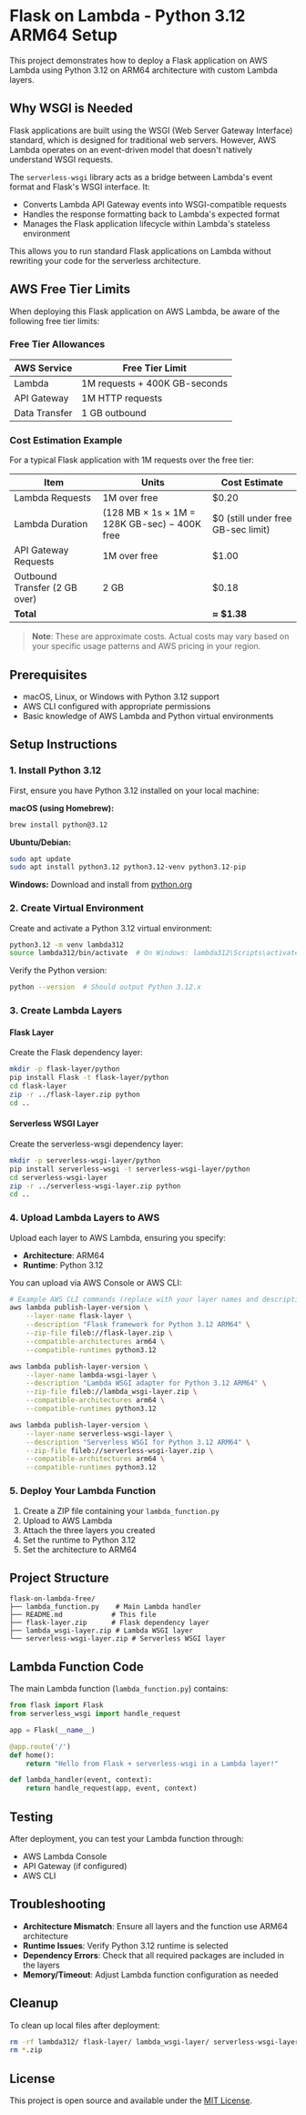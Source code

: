 # Flask on Lambda - Python 3.12 ARM64 Setup

This project demonstrates how to deploy a Flask application on AWS Lambda using Python 3.12 on ARM64 architecture with custom Lambda layers.

## Why WSGI is Needed

Flask applications are built using the WSGI (Web Server Gateway Interface) standard, which is designed for traditional web servers. However, AWS Lambda operates on an event-driven model that doesn't natively understand WSGI requests. 

The `serverless-wsgi` library acts as a bridge between Lambda's event format and Flask's WSGI interface. It:
- Converts Lambda API Gateway events into WSGI-compatible requests
- Handles the response formatting back to Lambda's expected format
- Manages the Flask application lifecycle within Lambda's stateless environment

This allows you to run standard Flask applications on Lambda without rewriting your code for the serverless architecture.

## AWS Free Tier Limits

When deploying this Flask application on AWS Lambda, be aware of the following free tier limits:

### Free Tier Allowances
| AWS Service | Free Tier Limit |
|-------------|-----------------|
| Lambda | 1M requests + 400K GB-seconds |
| API Gateway | 1M HTTP requests |
| Data Transfer | 1 GB outbound |

### Cost Estimation Example
For a typical Flask application with 1M requests over the free tier:

| Item | Units | Cost Estimate |
|------|-------|---------------|
| Lambda Requests | 1M over free | $0.20 |
| Lambda Duration | (128 MB × 1s × 1M = 128K GB-sec) − 400K free | $0 (still under free GB-sec limit) |
| API Gateway Requests | 1M over free | $1.00 |
| Outbound Transfer (2 GB over) | 2 GB | $0.18 |
| **Total** | | **≈ $1.38** |

> **Note**: These are approximate costs. Actual costs may vary based on your specific usage patterns and AWS pricing in your region.

## Prerequisites

- macOS, Linux, or Windows with Python 3.12 support
- AWS CLI configured with appropriate permissions
- Basic knowledge of AWS Lambda and Python virtual environments

## Setup Instructions

### 1. Install Python 3.12

First, ensure you have Python 3.12 installed on your local machine:

**macOS (using Homebrew):**
```bash
brew install python@3.12
```

**Ubuntu/Debian:**
```bash
sudo apt update
sudo apt install python3.12 python3.12-venv python3.12-pip
```

**Windows:**
Download and install from [python.org](https://www.python.org/downloads/)

### 2. Create Virtual Environment

Create and activate a Python 3.12 virtual environment:

```bash
python3.12 -m venv lambda312
source lambda312/bin/activate  # On Windows: lambda312\Scripts\activate
```

Verify the Python version:
```bash
python --version  # Should output Python 3.12.x
```

### 3. Create Lambda Layers

#### Flask Layer

Create the Flask dependency layer:

```bash
mkdir -p flask-layer/python
pip install Flask -t flask-layer/python
cd flask-layer
zip -r ../flask-layer.zip python
cd ..
```

#### Serverless WSGI Layer

Create the serverless-wsgi dependency layer:

```bash
mkdir -p serverless-wsgi-layer/python
pip install serverless-wsgi -t serverless-wsgi-layer/python
cd serverless-wsgi-layer
zip -r ../serverless-wsgi-layer.zip python
cd ..
```

### 4. Upload Lambda Layers to AWS

Upload each layer to AWS Lambda, ensuring you specify:
- **Architecture**: ARM64
- **Runtime**: Python 3.12

You can upload via AWS Console or AWS CLI:

```bash
# Example AWS CLI commands (replace with your layer names and descriptions)
aws lambda publish-layer-version \
    --layer-name flask-layer \
    --description "Flask framework for Python 3.12 ARM64" \
    --zip-file fileb://flask-layer.zip \
    --compatible-architectures arm64 \
    --compatible-runtimes python3.12

aws lambda publish-layer-version \
    --layer-name lambda-wsgi-layer \
    --description "Lambda WSGI adapter for Python 3.12 ARM64" \
    --zip-file fileb://lambda_wsgi-layer.zip \
    --compatible-architectures arm64 \
    --compatible-runtimes python3.12

aws lambda publish-layer-version \
    --layer-name serverless-wsgi-layer \
    --description "Serverless WSGI for Python 3.12 ARM64" \
    --zip-file fileb://serverless-wsgi-layer.zip \
    --compatible-architectures arm64 \
    --compatible-runtimes python3.12
```

### 5. Deploy Your Lambda Function

1. Create a ZIP file containing your `lambda_function.py`
2. Upload to AWS Lambda
3. Attach the three layers you created
4. Set the runtime to Python 3.12
5. Set the architecture to ARM64

## Project Structure

```
flask-on-lambda-free/
├── lambda_function.py    # Main Lambda handler
├── README.md            # This file
├── flask-layer.zip      # Flask dependency layer
├── lambda_wsgi-layer.zip # Lambda WSGI layer
└── serverless-wsgi-layer.zip # Serverless WSGI layer
```

## Lambda Function Code

The main Lambda function (`lambda_function.py`) contains:

```python
from flask import Flask
from serverless_wsgi import handle_request

app = Flask(__name__)

@app.route('/')
def home():
    return "Hello from Flask + serverless-wsgi in a Lambda layer!"

def lambda_handler(event, context):
    return handle_request(app, event, context)
```

## Testing

After deployment, you can test your Lambda function through:
- AWS Lambda Console
- API Gateway (if configured)
- AWS CLI

## Troubleshooting

- **Architecture Mismatch**: Ensure all layers and the function use ARM64 architecture
- **Runtime Issues**: Verify Python 3.12 runtime is selected
- **Dependency Errors**: Check that all required packages are included in the layers
- **Memory/Timeout**: Adjust Lambda function configuration as needed

## Cleanup

To clean up local files after deployment:

```bash
rm -rf lambda312/ flask-layer/ lambda_wsgi-layer/ serverless-wsgi-layer/
rm *.zip
```

## License

This project is open source and available under the [MIT License](LICENSE). 
